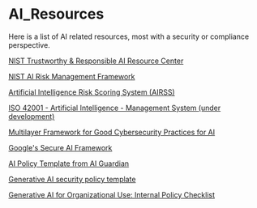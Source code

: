 # AI_Resources

Here is a list of AI related resources, most with a security or compliance perspective. 

<a href="https://airc.nist.gov/home">NIST Trustworthy & Responsible AI Resource Center</a>

<a href="https://www.nist.gov/itl/ai-risk-management-framework">NIST AI Risk Management Framework</a>

<a href="https://blog.stackaware.com/p/artificial-intelligence-risk-scoring-system-p1">Artificial Intelligence Risk Scoring System (AIRSS)</a>

<a href="https://www.iso.org/standard/81230.html">ISO 42001 - Artificial Intelligence - Management System (under development)</a>

<a href="https://www.enisa.europa.eu/publications/multilayer-framework-for-good-cybersecurity-practices-for-ai">Multilayer Framework for Good Cybersecurity Practices for AI</a>

<a href="https://blog.google/technology/safety-security/introducing-googles-secure-ai-framework/">Google's Secure AI Framework</a>

<a href="https://www.aiguardianapp.com/ai-policy-template">AI Policy Template from AI Guardian</a>

<a href="https://blog.stackaware.com/p/deploying-securely-with-chatgpt">Generative AI security policy template</a>

<a href="https://fpf.org/resource/fpf-releases-generative-ai-internal-policy-checklist-to-guide-development-of-policies-to-promote-responsible-employee-use-of-generative-ai-tools/">Generative AI for Organizational Use: Internal Policy Checklist</a>
